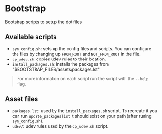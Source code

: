 # Bootstrap

Bootstrap scripts to setup the dot files

## Available scripts

- `sym_config.sh`: sets up the config files and scripts. You can configure the
  files by changing up `FROM_ROOT` and `NOT_FROM_ROOT` in the file.
- `cp_udev.sh`: copies udev rules to their location.
- `install_packages.sh`: installs the packages from
  "$BOOTSTRAP_FILES/assets/packages.lst"

> For more information on each script run the script with the `--help` flag.

## Asset files

- `packages.lst`: used by the `install_packages.sh` script. To recreate it you
  can run `update_packageslist` it should exist on your path (after runing `sym_config.sh`).
- `udev/`: udev rules used by the `cp_udev.sh` script.
